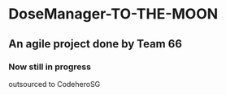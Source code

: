 # DoseManager-TO-THE-MOON

## An agile project done by Team 66

### Now still in progress

<!-- testing -->

outsourced to CodeheroSG

